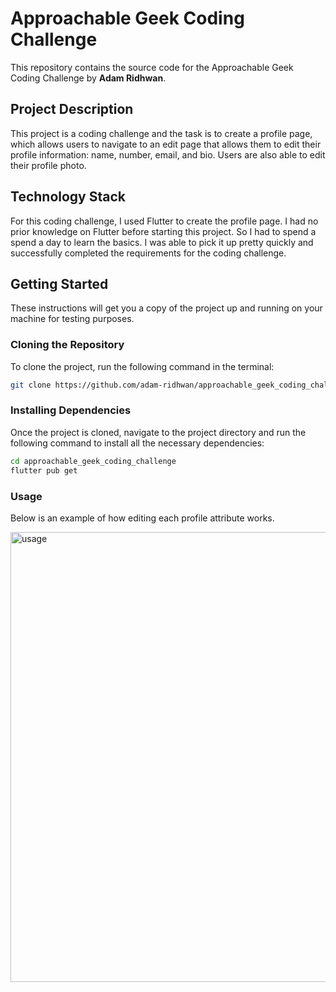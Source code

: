 # Approachable Geek Coding Challenge

This repository contains the source code for the Approachable Geek Coding Challenge by **Adam Ridhwan**.

## Project Description

This project is a coding challenge and the task is to create a profile page, which allows users to navigate to an edit page that allows them to edit their profile information: name, number, email, and bio. Users are also able to edit their profile photo.

## Technology Stack

For this coding challenge, I used Flutter to create the profile page. I had no prior knowledge on Flutter before starting this project. So I had to spend a spend a day to learn the basics. I was able to pick it up pretty quickly and successfully completed the requirements for the coding challenge.

## Getting Started

These instructions will get you a copy of the project up and running on your machine for testing purposes.

### Cloning the Repository

To clone the project, run the following command in the terminal: 

```bash
git clone https://github.com/adam-ridhwan/approachable_geek_coding_challenge.git
```

### Installing Dependencies 

Once the project is cloned, navigate to the project directory and run the following command to install all the 
necessary dependencies:

```bash
cd approachable_geek_coding_challenge
flutter pub get
```

### Usage

Below is an example of how editing each profile attribute works. 

<img src="https://github.com/adam-ridhwan/approachable_geek_coding_challenge/assets/76563028/4f26abbd-d1a6-4a60-9f6f-dfbc384dec6a" alt="usage" height="720">







